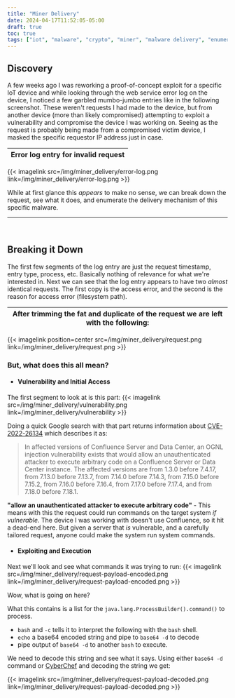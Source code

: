 ```yaml
---
title: "Miner Delivery"
date: 2024-04-17T11:52:05-05:00
draft: true
toc: true
tags: ["iot", "malware", "crypto", "miner", "malware delivery", "enumeration"]
---
```


## Discovery
A few weeks ago I was reworking a proof-of-concept exploit for a specific IoT device and while looking through the web service error log on the device, I noticed a few garbled mumbo-jumbo entries like in the following screenshot. These weren't requests I had made to the device, but from another device (more than likely compromised) attempting to exploit a vulnerability and compromise the device I was working on. Seeing as the request is probably being made from a compromised victim device, I masked the specific requestor IP address just in case.

|Error log entry for invalid request|
|:---:|
{{< imagelink src=/img/miner_delivery/error-log.png link=/img/miner_delivery/error-log.png >}}

While at first glance this *appears* to make no sense, we can break down the request, see what it does, and enumerate the delivery mechanism of this specific malware.

---
&nbsp;

## Breaking it Down

The first few segments of the log entry are just the request timestamp, entry type, process, etc. Basically nothing of relevance for what we're interested in. Next we can see that the log entry appears to have two *almost* identical requests. The first copy is the access error, and the second is the reason for access error (filesystem path).

|After trimming the fat and duplicate of the request we are left with the following:|
|:---:|
{{< imagelink position=center src=/img/miner_delivery/request.png link=/img/miner_delivery/request.png >}}


### But, what does this all mean?

- #### Vulnerability and Initial Access

The first segment to look at is this part:
{{< imagelink src=/img/miner_delivery/vulnerability.png link=/img/miner_delivery/vulnerability >}}

Doing a quick Google search with that part returns information about [CVE-2022-26134](https://nvd.nist.gov/vuln/detail/CVE-2022-26134) which describes it as:

>In affected versions of Confluence Server and Data Center, an OGNL injection vulnerability exists that would allow an unauthenticated attacker to execute arbitrary code on a Confluence Server or Data Center instance. The affected versions are from 1.3.0 before 7.4.17, from 7.13.0 before 7.13.7, from 7.14.0 before 7.14.3, from 7.15.0 before 7.15.2, from 7.16.0 before 7.16.4, from 7.17.0 before 7.17.4, and from 7.18.0 before 7.18.1.

**"allow an unauthenticated attacker to execute arbitrary code"** - This means with this the request could run commands on the target system *if vulnerable*. The device I was working with doesn't use Confluence, so it hit a dead-end here. But given a server that *is* vulnerable, and a carefully tailored request, anyone could make the system run system commands.
&nbsp;


- #### Exploiting and Execution

Next we'll look and see what commands it was trying to run:
{{< imagelink src=/img/miner_delivery/request-payload-encoded.png link=/img/miner_delivery/request-payload-encoded.png >}}

Wow, what is going on here?

What this contains is a list for the `java.lang.ProcessBuilder().command()` to process.
- `bash` and `-c` tells it to interpret the following with the `bash` shell.
- `echo` a base64 encoded string and pipe to `base64 -d` to decode
- pipe output of `base64 -d` to another `bash` to execute.
&nbsp;

We need to decode this string and see what it says.
Using either `base64 -d` command or [CyberChef](https://gchq.github.io/CyberChef/) and decoding the string we get:

{{< imagelink src=/img/miner_delivery/request-payload-decoded.png link=/img/miner_delivery/request-payload-decoded.png >}}


